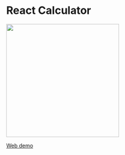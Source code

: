 # React Calculator

<img src="https://farahalh.github.io/react-calculator/demo.png" height="300">

[Web demo](https://famous-kulfi-82447c.netlify.app/)
